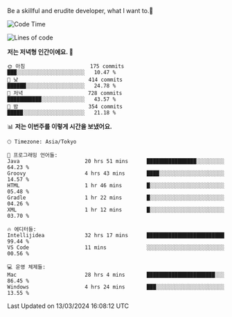 Be a skillful and erudite developer, what I want to.👶

<!--START_SECTION:waka-->
![Code Time](http://img.shields.io/badge/Code%20Time-511%20hrs%2015%20mins-blue)

![Lines of code](https://img.shields.io/badge/%EC%A0%80%EB%8A%94%20%EC%97%AC%ED%83%9C%EA%B9%8C%EC%A7%80%20-801.9%20thousand%20%EC%A4%84%EC%9D%98%20%EC%BD%94%EB%93%9C%EB%A5%BC%20%EC%9E%91%EC%84%B1%ED%96%88%EC%96%B4%EC%9A%94.-blue)

**저는 저녁형 인간이에요. 🦉** 

```text
🌞 아침                     175 commits         ███░░░░░░░░░░░░░░░░░░░░░░   10.47 % 
🌆 낮　                     414 commits         ██████░░░░░░░░░░░░░░░░░░░   24.78 % 
🌃 저녁                     728 commits         ███████████░░░░░░░░░░░░░░   43.57 % 
🌙 밤　                     354 commits         █████░░░░░░░░░░░░░░░░░░░░   21.18 % 
```


📊 **저는 이번주를 이렇게 시간을 보냈어요.** 

```text
🕑︎ Timezone: Asia/Tokyo

💬 프로그래밍 언어들: 
Java                     20 hrs 51 mins      ████████████████░░░░░░░░░   64.23 % 
Groovy                   4 hrs 43 mins       ████░░░░░░░░░░░░░░░░░░░░░   14.57 % 
HTML                     1 hr 46 mins        █░░░░░░░░░░░░░░░░░░░░░░░░   05.48 % 
Gradle                   1 hr 22 mins        █░░░░░░░░░░░░░░░░░░░░░░░░   04.26 % 
XML                      1 hr 12 mins        █░░░░░░░░░░░░░░░░░░░░░░░░   03.70 % 

🔥 에디터들: 
Intellijidea             32 hrs 17 mins      █████████████████████████   99.44 % 
VS Code                  11 mins             ░░░░░░░░░░░░░░░░░░░░░░░░░   00.56 % 

💻 운영 체제들: 
Mac                      28 hrs 4 mins       ██████████████████████░░░   86.45 % 
Windows                  4 hrs 24 mins       ███░░░░░░░░░░░░░░░░░░░░░░   13.55 % 
```


 Last Updated on 13/03/2024 16:08:12 UTC
<!--END_SECTION:waka-->
